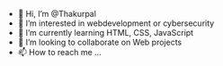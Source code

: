 - 👋 Hi, I’m @Thakurpal
- 👀 I’m interested in webdevelopment or cybersecurity
- 🌱 I’m currently learning HTML, CSS, JavaScript
- 💞️ I’m looking to collaborate on Web projects
- 📫 How to reach me ...

<!---
Thakurpal/Thakurpal is a ✨ special ✨ repository because its `README.md` (this file) appears on your GitHub profile.
You can click the Preview link to take a look at your changes.
--->
